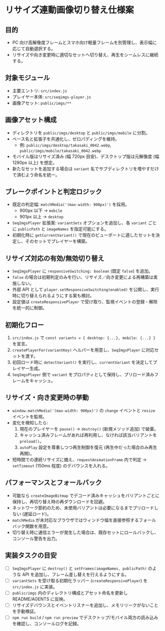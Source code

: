 # リサイズ連動画像切り替え仕様案

## 目的
- PC 向け高解像度フレームとスマホ向け軽量フレームを別管理し、表示幅に応じて自動選択する。
- リサイズや向き変更時に適切なセットへ切り替え、再生をシームレスに継続する。

## 対象モジュール
- 主要エントリ: `src/index.js`
- プレイヤー本体: `src/seqimgs-player.js`
- 画像アセット: `public/imgs/**`

## 画像アセット構成
- ディレクトリを `public/imgs/desktop` と `public/imgs/mobile` に分割。
- ベース名と拡張子を共通化し、ゼロパディングを維持。
  - 例: `public/imgs/desktop/takasaki_0042.webp`, `public/imgs/mobile/takasaki_0042.webp`
- モバイル版はリサイズ済み (幅 720px 目安)、デスクトップ版は元解像度 (幅 1280px 以上) を想定。
- 新たなセットを追加する場合は `variant` 名でサブディレクトリを増やすだけで済むよう命名を統一。

## ブレークポイントと判定ロジック
- 既定の判定幅: `matchMedia('(max-width: 900px)')` を採用。
  - 900px 以下 → `mobile`
  - 901px 以上 → `desktop`
- `SeqImgsPlayer` 拡張案: `variantSets` オプションを追加し、各 `variant` ごとに `publicPath` と `imageNames` を指定可能にする。
- 初期化時に `getCurrentVariant()` で現在のビューポートに適したセットを決定し、そのセットでプレイヤーを構築。

## リサイズ対応の有効/無効切り替え
- `SeqImgsPlayer` に `responsiveSwitching: boolean` (既定 `false`) を追加。
- `false` の場合は初期判定のみを行い、リサイズ／向き変更による再構築は実施しない。
- 外部 API として `player.setResponsiveSwitching(enabled)` を公開し、実行時に切り替えられるようにする案も検討。
- 設定値は `createResponsivePlayer` で受け取り、監視イベントの登録・解除を統一的に制御。

## 初期化フロー
1. `src/index.js` で `const variants = { desktop: {...}, mobile: {...} }` を宣言。
2. `createPlayerFor(variantKey)` ヘルパーを用意し、`SeqImgsPlayer` に対応セットを渡す。
3. 初回ロード時に `detectVariant()` を実行し、`currentVariant` を決定してプレイヤー生成。
4. `SeqImgsPlayer` 側で `variant` をプロパティとして保持し、プリロード済みフレームをキャッシュ。

## リサイズ・向き変更時の挙動
- `window.matchMedia('(max-width: 900px)')` の `change` イベントと `resize` イベントを監視。
- 変化を検知したら:
  1. 現在のプレイヤーを `pause()` → `destroy()` (新規メソッド追加) で破棄。
  2. キャッシュ済みフレームがあれば再利用し、なければ該当バリアントを `preload()`。
  3. `autoPlay` 設定を尊重しつつ再生制御を復元 (再生中だった場合のみ再生再開)。
- 短時間での連続リサイズに備え、`requestAnimationFrame` 内で判定 → `setTimeout` (150ms 程度) のデバウンスを入れる。

## パフォーマンスとフォールバック
- 可能なら `createImageBitmap` でデコード済みキャッシュをバリアントごとに保持し、再切り替え時の再ダウンロードを回避。
- ネットワーク節約のため、未使用バリアントは必要になるまでプリロードしない (遅延ロード)。
- `matchMedia` が未対応なブラウザではウィンドウ幅を直接参照するフォールバック関数を用意。
- 切り替え時に通信エラーが発生した場合は、既存セットにロールバックし、コンソール警告を出力。

## 実装タスクの目安
- [ ] `SeqImgsPlayer` に `destroy()` と `setFrames(imageNames, publicPath)` のような API を追加し、フレーム差し替えを行えるようにする。
- [ ] `variantSets` を受け取る初期化ラッパー (`createResponsivePlayer`) を `src/index.js` に実装。
- [ ] `public/imgs` 内のディレクトリ構成とアセット命名を更新し README/AGENTS に反映。
- [ ] リサイズデバウンスとイベントリスナーを追加し、メモリリークがないことを手動検証。
- [ ] `npm run build` / `npm run preview` でデスクトップ/モバイル両方の読み込みを確認し、コンソールログを記録。
